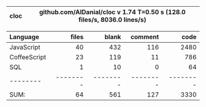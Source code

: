 
cloc|github.com/AlDanial/cloc v 1.74  T=0.50 s (128.0 files/s, 8036.0 lines/s)
--- | ---

Language|files|blank|comment|code
:-------|-------:|-------:|-------:|-------:
JavaScript|40|432|116|2480
CoffeeScript|23|119|11|786
SQL|1|10|0|64
--------|--------|--------|--------|--------
SUM:|64|561|127|3330

